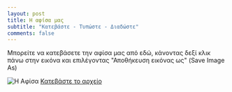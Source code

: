 ```yaml
---
layout: post
title: Η αφίσα μας
subtitle: "Κατεβάστε - Τυπώστε - Διαδώστε"
comments: false
---
```


Μπορείτε να κατεβάσετε την αφίσα μας από εδώ, κάνοντας δεξί κλικ πάνω στην εικόνα και επιλέγοντας "Αποθήκευση εικόνας ως" (Save Image As)



<img alt="Η Αφίσα" src="https://github.com/Trihmero/sch.github.io/tree/main/assets/img/EDW_WEB.png" />


<a href="https://github.com/Trihmero/sch.github.io/tree/main/assets/img/EDW_WEB.png" download rel="noopener noreferrer" target="_blank">
   Κατεβάστε το αρχείο
</a>
